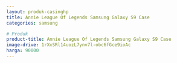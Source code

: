 ```yaml
---
layout: produk-casinghp
title: Annie League Of Legends Samsung Galaxy S9 Case
categories: samsung

# Produk
product-title: Annie League Of Legends Samsung Galaxy S9 Case
image-drive: 1rXxSRl14uozL7ynv7l-obc6fGce9ioAc
harga: 90000
---
```


